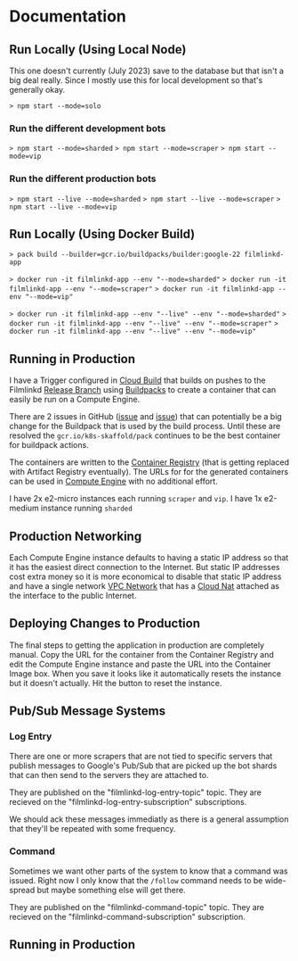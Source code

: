 # Documentation

## Run Locally (Using Local Node)

This one doesn't currently (July 2023) save to the database but that isn't a big deal really. Since
I mostly use this for local development so that's generally okay.

`> npm start --mode=solo`

### Run the different development bots

`> npm start --mode=sharded`
`> npm start --mode=scraper`
`> npm start --mode=vip`

### Run the different production bots

`> npm start --live --mode=sharded`
`> npm start --live --mode=scraper`
`> npm start --live --mode=vip`

## Run Locally (Using Docker Build)

`> pack build --builder=gcr.io/buildpacks/builder:google-22 filmlinkd-app`

`> docker run -it filmlinkd-app --env "--mode=sharded"`
`> docker run -it filmlinkd-app --env "--mode=scraper"`
`> docker run -it filmlinkd-app --env "--mode=vip"`

`> docker run -it filmlinkd-app --env "--live" --env "--mode=sharded"`
`> docker run -it filmlinkd-app --env "--live" --env "--mode=scraper"`
`> docker run -it filmlinkd-app --env "--live" --env "--mode=vip"`

## Running in Production

I have a Trigger configured in [Cloud Build](https://console.cloud.google.com/cloud-build/) that builds
on pushes to the Filmlinkd [Release Branch](https://github.com/jimlind/filmlinkd/tree/release) using
[Buildpacks](https://cloud.google.com/docs/buildpacks/builders) to create a container that can easily be
run on a Compute Engine.

There are 2 issues in GitHub ([issue](https://github.com/buildpacks/pack/issues/1579) and [issue](https://github.com/GoogleContainerTools/skaffold/issues/7146)) that can potentially be a big change for the Buildpack that is used by the build process. Until these are resolved the `gcr.io/k8s-skaffold/pack` continues to be the best container for buildpack actions.

The containers are written to the [Container Registry](https://console.cloud.google.com/gcr/) (that is
getting replaced with Artifact Registry eventually). The URLs for for the generated containers can be
used in [Compute Engine](https://console.cloud.google.com/compute/) with no additional effort.

I have 2x e2-micro instances each running `scraper` and `vip`.
I have 1x e2-medium instance running `sharded`

## Production Networking

Each Compute Engine instance defaults to having a static IP address so that it has the easiest direct
connection to the Internet. But static IP addresses cost extra money so it is more economical to
disable that static IP address and have a single network
[VPC Network](https://console.cloud.google.com/networking/) that has a
[Cloud Nat](https://console.cloud.google.com/net-services/nat/) attached as the interface to the public
Internet.

## Deploying Changes to Production

The final steps to getting the application in production are completely manual. Copy the URL for the
container from the Container Registry and edit the Compute Engine instance and paste the URL into the Container Image box. When you save it looks like it automatically resets the instance but it doesn't actually. Hit the button to reset the instance.

## Pub/Sub Message Systems

### Log Entry

There are one or more scrapers that are not tied to specific servers that publish messages to
Google's Pub/Sub that are picked up the bot shards that can then send to the servers they are
attached to.

They are published on the "filmlinkd-log-entry-topic" topic.
They are recieved on the "filmlinkd-log-entry-subscription" subscriptions.

We should ack these messages immediatly as there is a general assumption that they'll be repeated
with some frequency.

### Command

Sometimes we want other parts of the system to know that a command was issued. Right now I only know that the `/follow` command needs to be wide-spread but maybe something else will get there.

They are published on the "filmlinkd-command-topic" topic.
They are recieved on the "filmlinkd-command-subscription" subscription.

## Running in Production

